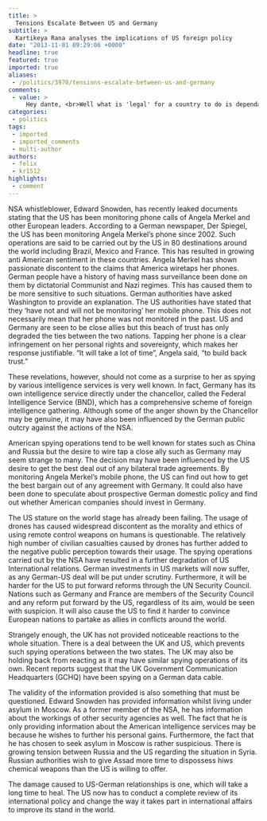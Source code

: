 ```yaml
---
title: >
  Tensions Escalate Between US and Germany
subtitle: >
  Kartikeya Rana analyses the implications of US foreign policy
date: "2013-11-01 09:29:06 +0000"
headline: true
featured: true
imported: true
aliases:
 - /politics/3970/tensions-escalate-between-us-and-germany
comments:
 - value: >
     Hey dante, <br>Well what is 'legal' for a country to do is dependant upon their own constitution. Perhaps spying is seen legitimate for the sake of national security within its own country but where do you draw the line? I believe spying on the phone calls of world leaders is perhaps a step too far and am glad that these leaks took place. Atleast America has to think twice before it goes on wire-tapping its close allies and do a better cost-benefit analysis than it did in this case. <br>I also am quite optimistic about the future as the information age allows us to put our politicians under greater scrutiny. The only thing i feel we have to realise is that most of the websites we use are based in the US and all data passing through the US can be looked at by their government. National security is one thing but perhaps a greater scrutiny of the internet might be more important (without a loss in freedom of expression somehow i guess :/). <br>Kartik,Its sad, because even with plenty proof and being shown to have acted
categories:
 - politics
tags:
 - imported
 - imported_comments
 - multi-author
authors:
 - felix
 - kr1512
highlights:
 - comment
---
```


NSA whistleblower, Edward Snowden, has recently leaked documents stating that the US has been monitoring phone calls of Angela Merkel and other European leaders. According to a German newspaper, Der Spiegel, the US has been monitoring Angela Merkel’s phone since 2002. Such operations are said to be carried out by the US in 80 destinations around the world including Brazil, Mexico and France. This has resulted in growing anti American sentiment in these countries.
 Angela Merkel has shown passionate discontent to the claims that America wiretaps her phones. German people have a history of having mass surveillance been done on them by dictatorial Communist and Nazi regimes. This has caused them to be more sensitive to such situations. German authorities have asked Washington to provide an explanation. The US authorities have stated that they ‘have not and will not be monitoring’ her mobile phone. This does not necessarily mean that her phone was not monitored in the past. US and Germany are seen to be close allies but this beach of trust has only degraded the ties between the two nations. Tapping her phone is a clear infringement on her personal rights and sovereignty, which makes her response justifiable. “It will take a lot of time”, Angela said, “to build back trust.”

These revelations, however, should not come as a surprise to her as spying by various intelligence services is very well known. In fact, Germany has its own intelligence service directly under the chancellor, called the Federal Intelligence Service (BND), which has a comprehensive scheme of foreign intelligence gathering. Although some of the anger shown by the Chancellor may be genuine, it may have also been influenced by the German public outcry against the actions of the NSA.

American spying operations tend to be well known for states such as China and Russia but the desire to wire tap a close ally such as Germany may seem strange to many. The decision may have been influenced by the US desire to get the best deal out of any bilateral trade agreements. By monitoring Angela Merkel’s mobile phone, the US can find out how to get the best bargain out of any agreement with Germany. It could also have been done to speculate about prospective German domestic policy and find out whether American companies should invest in Germany.

The US stature on the world stage has already been failing. The usage of drones has caused widespread discontent as the morality and ethics of using remote control weapons on humans is questionable. The relatively high number of civilian casualties caused by drones has further added to the negative public perception towards their usage. The spying operations carried out by the NSA have resulted in a further degradation of US International relations. German investments in US markets will now suffer, as any German-US deal will be put under scrutiny. Furthermore, it will be harder for the US to put forward reforms through the UN Security Council. Nations such as Germany and France are members of the Security Council and any reform put forward by the US, regardless of its aim, would be seen with suspicion. It will also cause the US to find it harder to convince European nations to partake as allies in conflicts around the world.

Strangely enough, the UK has not provided noticeable reactions to the whole situation. There is a deal between the UK and US, which prevents such spying operations between the two states. The UK may also be holding back from reacting as it may have similar spying operations of its own. Recent reports suggest that the UK Government Communication Headquarters (GCHQ) have been spying on a German data cable.

The validity of the information provided is also something that must be questioned. Edward Snowden has provided information whilst living under asylum in Moscow. As a former member of the NSA, he has information about the workings of other security agencies as well. The fact that he is only providing information about the American intelligence services may be because he wishes to further his personal gains. Furthermore, the fact that he has chosen to seek asylum in Moscow is rather suspicious. There is growing tension between Russia and the US regarding the situation in Syria. Russian authorities wish to give Assad more time to dispossess hiws chemical weapons than the US is willing to offer.

The damage caused to US-German relationships is one, which will take a long time to heal. The US now has to conduct a complete review of its international policy and change the way it takes part in international affairs to improve its stand in the world.
